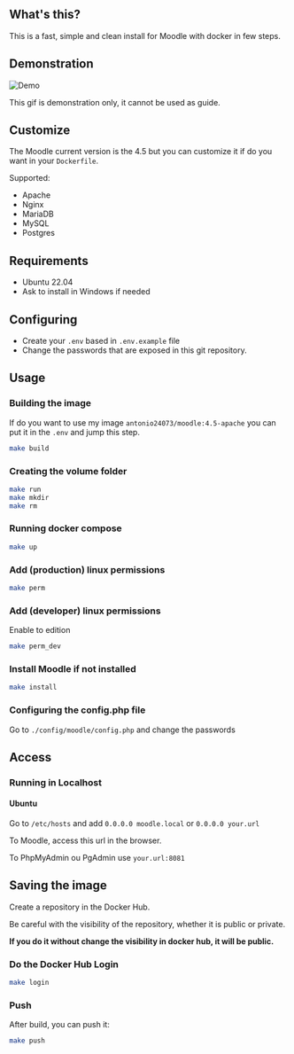 ## What's this?

This is a fast, simple and clean install for Moodle with docker in few steps.

## Demonstration

![Demo](demo.gif)

This gif is demonstration only, it cannot be used as guide.

## Customize

The Moodle current version is the 4.5 but you can customize it if do you want in your `Dockerfile`.

Supported:

- Apache
- Nginx
- MariaDB
- MySQL
- Postgres

## Requirements

- Ubuntu 22.04
- Ask to install in Windows if needed

## Configuring

- Create your `.env` based in `.env.example` file
- Change the passwords that are exposed in this git repository.

## Usage

### Building the image

If do you want to use my image `antonio24073/moodle:4.5-apache` you can put it in the `.env` and jump this step.

```bash
make build
```

### Creating the volume folder

```bash
make run
make mkdir
make rm
```

### Running docker compose

```bash
make up
```

### Add (production) linux permissions

```bash
make perm
```

### Add (developer) linux permissions

Enable to edition

```bash
make perm_dev
```

### Install Moodle if not installed

```bash
make install
```

### Configuring the config.php file

Go to `./config/moodle/config.php` and change the passwords

## Access

### Running in Localhost

#### Ubuntu

Go to `/etc/hosts` and add `0.0.0.0 moodle.local` or `0.0.0.0 your.url` 

To Moodle, access this url in the browser.

To PhpMyAdmin ou PgAdmin use `your.url:8081`


## Saving the image

Create a repository in the Docker Hub.

Be careful with the visibility of the repository, whether it is public or private.

**If you do it without change the visibility in docker hub, it will be public.**

### Do the Docker Hub Login

```bash
make login
```

### Push

After build, you can push it:

```bash
make push
```
